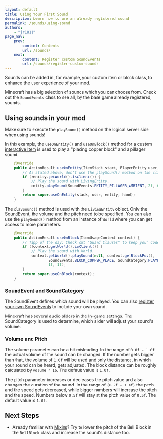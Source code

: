 ```yaml
---
layout: default
title: Using Your First Sound
description: Learn how to use an already registered sound.
permalink: /sounds/using-sound
authors:
    - "jr1811"
page_nav:
    prev:
        content: Contents
        url: /sounds/
    next:
        content: Register custom SoundEvents
        url: /sounds/register-custom-sounds
---
```


Sounds can be added in, for example, your custom item or block class, to enhance the user experience of your mod.

Minecraft has a big selection of sounds which you can choose from. Check out the `SoundEvents` class to see all, by the base game already registered, sounds.

## Using sounds in your mod

Make sure to execute the `playSound()` method on the logical server side when using sounds!

In this example, the `useOnEntity()` and `useOnBlock()` method for a custom [interactive Item](/items/interactive-items) is used to play a "placing copper block" and a pillager sound.

```java
    @Override
    public ActionResult useOnEntity(ItemStack stack, PlayerEntity user, LivingEntity entity, Hand hand) {
        // As stated above, don't use the playSound() mothod on the client side.
        if (!entity.getWorld().isClient()) {
            // Play the sound with LivingEntity.
            entity.playSound(SoundEvents.ENTITY_PILLAGER_AMBIENT, 2f, 0.7f);
        }
        return super.useOnEntity(stack, user, entity, hand);
    }

```

The `playSound()` method is used with the `LivingEntity` object. Only the SoundEvent, the volume and the pitch need to be specified. You can also use the `playSound()`  method from an Instance of `World` where you can get access to more parameters.

```java
    @Override
    public ActionResult useOnBlock(ItemUsageContext context) {
        // Tipp of the day: Check out "Guard Clauses" to keep your code clean.
        if (!context.getWorld().isClient()) {
            // Play the sound with World.
            context.getWorld().playSound(null, context.getBlockPos(), 
                    SoundEvents.BLOCK_COPPER_PLACE, SoundCategory.PLAYERS, 
                    1f, 1f);
        }        
        return super.useOnBlock(context);
    }
```

### SoundEvent and SoundCategory

The SoundEvent defines which sound will be played. You can also [register your own SoundEvents](/sounds/register-custom-sounds) to include your own sound.

Minecraft has several audio sliders in the In-game settings. The SoundCategory is used to determine, which slider will adjust your sound's volume.

### Volume and Pitch

The volume parameter can be a bit misleading. In the range of `0.0f - 1.0f` the actual volume of the sound can be changed. If the number gets bigger than that, the volume of `1.0f` will be used and only the distance, in which your sound can be heard, gets adjusted. The block distance can be roughly calculated by `volume * 16`. The default value is `1.0f`.

The pitch parameter increases or decreases the pitch value and also changes the duration of the sound. In the range of `(0.5f - 1.0f)` the pitch and the speed gets decreased, while bigger numbers will increase the pitch and the speed. Numbers below `0.5f` will stay at the pitch value of `0.5f`. The default value is `1.0f`.

## Next Steps

- Already familiar with [Mixins](/introduction/mixins)? Try to lower the pitch of the Bell Block in the `BellBlock` class and increase the sound's distance too.